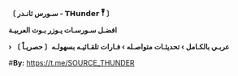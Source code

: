 
**〔 سـورس ثانـدر - 𝗧𝗛𝘂𝗻𝗱𝗲𝗿 𓏣 〕**

**افضـل سـورسـات يـوزر بـوت العربيـة**

**› عربـي بالكـامل › تحديثـات متواصـله › فـارات تلقـائيـه بسهولـه〔 حصريـاً 〕** 

#**By:** https://t.me/SOURCE_THUNDER


